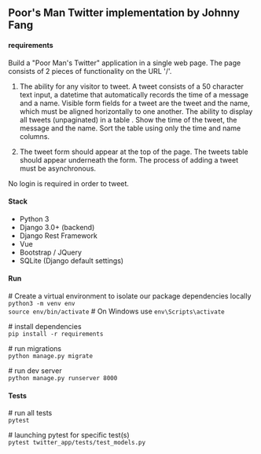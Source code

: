 ## Poor's Man Twitter implementation by Johnny Fang

#### requirements
Build a "Poor Man's Twitter" application in a single web page. The page consists of 2 pieces of functionality on the URL '/'.

1) The ability for any visitor to tweet. A tweet consists of a 50 character text input, a datetime that automatically records the time of a message and a name. Visible form fields for a tweet are the tweet and the name, which must be aligned horizontally to one another.
The ability to display all tweets (unpaginated) in a table . Show the time of the tweet, the message and the name. Sort the table using only the time and name columns.

2) The tweet form should appear at the top of the page. The tweets table should appear underneath the form. The process of adding a tweet must be asynchronous.

No login is required in order to tweet.

#### Stack
* Python 3
* Django 3.0+ (backend)
* Django Rest Framework
* Vue
* Bootstrap  / JQuery
* SQLite (Django default settings)

#### Run
\# Create a virtual environment to isolate our package dependencies locally   
`python3 -m venv env`   
`source env/bin/activate`  # On Windows use   `env\Scripts\activate`   

 \# install dependencies   
`pip install -r requirements`

 \# run migrations   
`python manage.py migrate`  

 \# run dev server   
`python manage.py runserver 8000`

#### Tests
 \# run all tests   
`pytest ` 

 \# launching pytest for specific test(s)   
`pytest twitter_app/tests/test_models.py`
